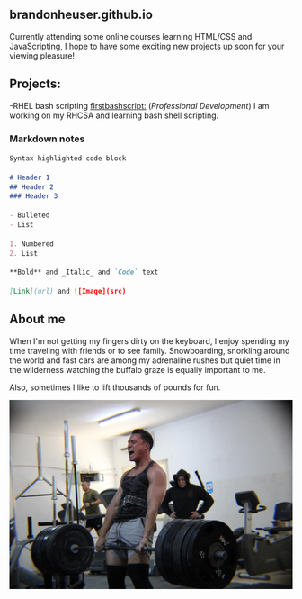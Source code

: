 ## brandonheuser.github.io

Currently attending some online courses learning HTML/CSS and JavaScripting, I hope to have some exciting new projects up soon for your viewing pleasure!
## Projects:
-RHEL bash scripting [firstbashscript:](https://brandonheuser.github.io/firstbashscript.sh) (_Professional Development_) I am working on my RHCSA and learning bash shell scripting.

### Markdown notes

```markdown
Syntax highlighted code block

# Header 1
## Header 2
### Header 3

- Bulleted
- List

1. Numbered
2. List

**Bold** and _Italic_ and `Code` text

[Link](url) and ![Image](src)
```

## About me

When I'm not getting my fingers dirty on the keyboard, I enjoy spending my time traveling with friends or to see family. Snowboarding, snorkling around the world and fast cars are among my adrenaline rushes but quiet time in the wilderness watching the buffalo graze is equally important to me. 

Also, sometimes I like to lift thousands of pounds for fun.

![Image](Dead500.jpeg)


